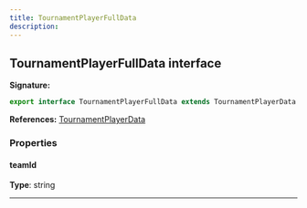 ```yaml
---
title: TournamentPlayerFullData
description: 
---
```


## TournamentPlayerFullData interface



**Signature:**

```ts
export interface TournamentPlayerFullData extends TournamentPlayerData 
```

**References:** [TournamentPlayerData](/shieldbow/api/TournamentPlayerData.md)

### Properties

#### teamId



**Type**: string

---

